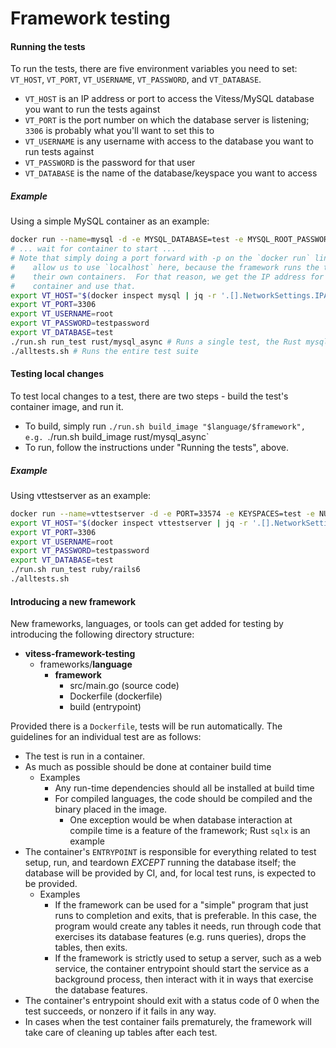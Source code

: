 # Framework testing

#### Running the tests

To run the tests, there are five environment variables you need to set:  `VT_HOST`, `VT_PORT`, `VT_USERNAME`, `VT_PASSWORD`, and `VT_DATABASE`.
* `VT_HOST` is an IP address or port to access the Vitess/MySQL database you want to run the tests against
* `VT_PORT` is the port number on which the database server is listening; `3306` is probably what you'll want to set this to
* `VT_USERNAME` is any username with access to the database you want to run tests against
* `VT_PASSWORD` is the password for that user
* `VT_DATABASE` is the name of the database/keyspace you want to access

##### Example

Using a simple MySQL container as an example:
```bash
docker run --name=mysql -d -e MYSQL_DATABASE=test -e MYSQL_ROOT_PASSWORD=testpassword mysql:5.7
# ... wait for container to start ...
# Note that simply doing a port forward with -p on the `docker run` line doesn't
#    allow us to use `localhost` here, because the framework runs the tests in
#    their own containers.  For that reason, we get the IP address for the MySQL
#    container and use that.
export VT_HOST="$(docker inspect mysql | jq -r '.[].NetworkSettings.IPAddress')"
export VT_PORT=3306
export VT_USERNAME=root
export VT_PASSWORD=testpassword
export VT_DATABASE=test
./run.sh run_test rust/mysql_async # Runs a single test, the Rust mysql_async client
./alltests.sh # Runs the entire test suite
```

#### Testing local changes

To test local changes to a test, there are two steps - build the test's container image, and run it.
* To build, simply run `./run.sh build_image "$language/$framework", e.g. `./run.sh build_image rust/mysql_async`
* To run, follow the instructions under "Running the tests", above.

##### Example

Using vttestserver as an example:
```bash
docker run --name=vttestserver -d -e PORT=33574 -e KEYSPACES=test -e NUM_SHARDS=1 -e MYSQL_BIND_HOST=0.0.0.0 vitess/vttestserver:mysql57
export VT_HOST="$(docker inspect vttestserver | jq -r '.[].NetworkSettings.IPAddress')"
export VT_PORT=3306
export VT_USERNAME=root
export VT_PASSWORD=testpassword
export VT_DATABASE=test
./run.sh run_test ruby/rails6
./alltests.sh
```

#### Introducing a new framework

New frameworks, languages, or tools can get added for testing by introducing the following directory structure:

- __vitess\-framework\-testing__
   - frameworks/__language__
     - __framework__
       - src/main.go (source code)
       - Dockerfile (dockerfile)
       - build (entrypoint)

Provided there is a `Dockerfile`, tests will be run automatically.  The guidelines for an individual test are as follows:
* The test is run in a container.
* As much as possible should be done at container build time
  * Examples
    * Any run-time dependencies should all be installed at build time
    * For compiled languages, the code should be compiled and the binary placed in the image.
      * One exception would be when database interaction at compile time is a feature of the framework; Rust `sqlx` is an example
* The container's `ENTRYPOINT` is responsible for everything related to test setup, run, and teardown _EXCEPT_ running the database itself; the database will be provided by CI, and, for local test runs, is expected to be provided.
  * Examples
    * If the framework can be used for a "simple" program that just runs to completion and exits, that is preferable.  In this case, the program would create any tables it needs, run through code that exercises its database features (e.g. runs queries), drops the tables, then exits.
    * If the framework is strictly used to setup a server, such as a web service, the container entrypoint should start the service as a background process, then interact with it in ways that exercise the database features.
* The container's entrypoint should exit with a status code of 0 when the test succeeds, or nonzero if it fails in any way.
* In cases when the test container fails prematurely, the framework will take care of cleaning up tables after each test.

